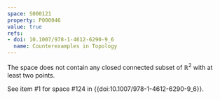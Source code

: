 ```yaml
---
space: S000121
property: P000046
value: true
refs:
- doi: 10.1007/978-1-4612-6290-9_6
  name: Counterexamples in Topology
---
```


The space does not contain any closed connected subset of $\mathbb R^2$ with at least two points.

See item #1 for space #124 in {{doi:10.1007/978-1-4612-6290-9_6}}.
